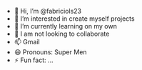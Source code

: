 - 👋 Hi, I’m @fabriciols23
- 👀 I’m interested in create myself projects
- 🌱 I’m currently learning on my own
- 💞️ I am not looking to collaborate
- 📫 Gmail
- 😄 Pronouns: Super Men
- ⚡ Fun fact: ...

<!---
fabriciols23/fabriciols23 is a ✨ special ✨ repository because its `README.md` (this file) appears on your GitHub profile.
You can click the Preview link to take a look at your changes.
--->
